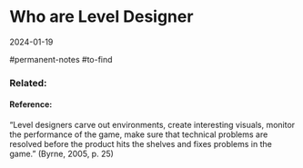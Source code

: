 # Who are Level Designer
2024-01-19


#permanent-notes #to-find 
### Related:


#### Reference:
“Level designers carve out environments, create interesting visuals, monitor the performance of the game, make sure that technical problems are resolved before the product hits the shelves and fixes problems in the game.” (Byrne, 2005, p. 25)
